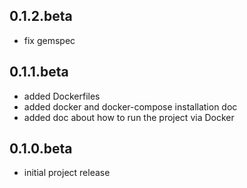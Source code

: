 ## 0.1.2.beta
- fix gemspec

## 0.1.1.beta
- added Dockerfiles 
- added docker and docker-compose installation doc
- added doc about how to run the project via Docker

## 0.1.0.beta
- initial project release
